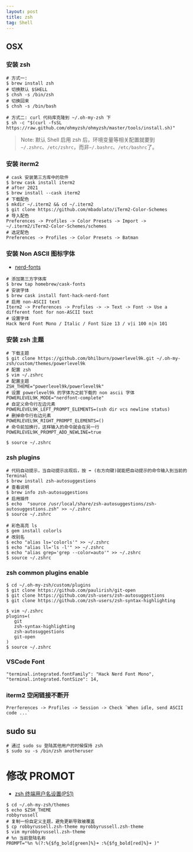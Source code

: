 ```yaml
---
layout: post
title: zsh
tag: Shell
---
```


## OSX
### 安装 zsh
```shell
# 方式一:
$ brew install zsh 
# 切换默认 $SHELL
$ chsh -s /bin/zsh
# 切换回来
$ chsh -s /bin/bash

# 方式二: curl 代码库克隆到 ~/.oh-my-zsh 下
$ sh -c "$(curl -fsSL https://raw.github.com/ohmyzsh/ohmyzsh/master/tools/install.sh)"
```
> Note: 默认 Shell 启用 zsh 后，环境变量等相关配置就要到`~/.zshrc`、`/etc/zshrc`，而非`~/.bashrc`、`/etc/bashrc`了。

### 安装 iterm2
```shell
# cask 安装第三方库中的软件
$ brew cask install iterm2
# after 2021
$ brew install --cask iterm2
# 下载配色
$ mkdir ~/.iterm2 && cd ~/.iterm2
$ git clone https://github.com/mbadolato/iTerm2-Color-Schemes
# 导入配色
Preferences -> Profiles -> Color Presets -> Import -> ~/.iterm2/iTerm2-Color-Schemes/schemes
# 选定配色
Preferences -> Profiles -> Color Presets -> Batman
```

### 安装 Non ASCII 图标字体
* [nerd-fonts](https://github.com/ryanoasis/nerd-fonts)

```shell
# 添加第三方字体库
$ brew tap homebrew/cask-fonts
# 安装字体
$ brew cask install font-hack-nerd-font
# 启用 non-ASCII text
Iterm2 -> Preferences -> Profiles -> -> Text -> Font -> Use a different font for non-ASCII text
# 设置字体
Hack Nerd Font Mono / Italic / Font Size 13 / v|i 100 n|n 101
```

### 安装 zsh 主题
```shell
# 下载主题
$ git clone https://github.com/bhilburn/powerlevel9k.git ~/.oh-my-zsh/custom/themes/powerlevel9k
# 配置 zsh 
$ vim ~/.zshrc
# 配置主题
ZSH_THEME="powerlevel9k/powerlevel9k"
# 设置 powerlevel9k 的字体为之前下载的 non ascii 字体
POWERLEVEL9K_MODE="nerdfont-complete"
# 自定义命令行左边元素
POWERLEVEL9K_LEFT_PROMPT_ELEMENTS=(ssh dir vcs newline status)
# 删掉命令行右边元素
POWERLEVEL9K_RIGHT_PROMPT_ELEMENTS=()
# 命令前加换行，这样输入的命令就会在另一行
POWERLEVEL9K_PROMPT_ADD_NEWLINE=true

$ source ~/.zshrc
```
### zsh plugins
```shell
# 代码自动提示，当自动提示出现后，按 ➡ (右方向键)就能把自动提示的命令输入到当前的 Terminal
$ brew install zsh-autosuggestions
# 查看说明
$ brew info zsh-autosuggestions
# 启用插件
$ echo  "source /usr/local/share/zsh-autosuggestions/zsh-autosuggestions.zsh" >> ~/.zshrc
$ source ~/.zshrc

# 彩色高亮 ls
$ gem install colorls
# 改别名
$ echo "alias ls='colorls'" >> ~/.zshrc
$ echo "alias ll='ls -l'" >> ~/.zshrc
$ echo "alias grep='grep --color=auto'" >> ~/.zshrc
$ source ~/.zshrc
```
### zsh common plugins enable
```shell
$ cd ~/.oh-my-zsh/custom/plugins
$ git clone https://github.com/paulirish/git-open
$ git clone https://github.com/zsh-users/zsh-autosuggestions
$ git clone https://github.com/zsh-users/zsh-syntax-highlighting

$ vim ~/.zshrc
plugins=(
   git
   zsh-syntax-highlighting
   zsh-autosuggestions
   git-open
)
$ source ~/.zshrc
```


### VSCode Font
```shell
"terminal.integrated.fontFamily": "Hack Nerd Font Mono",
"terminal.integrated.fontSize": 14,
```

### iterm2 空闲链接不断开
```shell
Prerferences -> Profiles -> Session -> Check `When idle, send ASCII code ...`
```

## sudo su
```shell
# 通过 sudo su 登陆其他用户的时候保持 zsh 
$ sudo su -s /bin/zsh anotheruser
```

# 修改 PROMOT
* [zsh 终端用户名设置(PS1)](https://www.jianshu.com/p/bf488bf22cba)
```shell
$ cd ~/.oh-my-zsh/themes
$ echo $ZSH_THEME
robbyrussell
# 复制一份自定义主题，避免更新导致被覆盖
$ cp robbyrussell.zsh-theme myrobbyrussell.zsh-theme
$ vim myrobbyrussell.zsh-theme
# %n 当前登陆名称
PROMPT="%n %(?:%{$fg_bold[green]%}➜ :%{$fg_bold[red]%}➜ )"
```